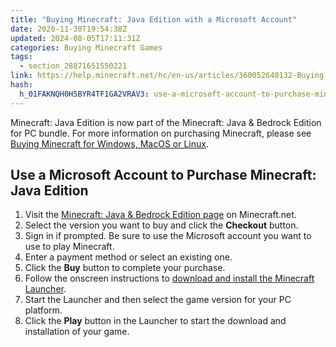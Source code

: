 ```yaml
---
title: "Buying Minecraft: Java Edition with a Microsoft Account"
date: 2020-11-30T19:54:38Z
updated: 2024-08-05T17:11:31Z
categories: Buying Minecraft Games
tags:
  - section_28871651550221
link: https://help.minecraft.net/hc/en-us/articles/360052640132-Buying-Minecraft-Java-Edition-with-a-Microsoft-Account
hash:
  h_01FAKNQH0H5BYR4TF1GA2VRAV3: use-a-microsoft-account-to-purchase-minecraft-java-edition
---
```


Minecraft: Java Edition is now part of the Minecraft: Java & Bedrock Edition for PC bundle. For more information on purchasing Minecraft, please see [Buying Minecraft for Windows, MacOS or Linux](./Buying-Minecraft-for-Windows-MacOS-or-Linux.md).

## Use a Microsoft Account to Purchase Minecraft: Java Edition 

1.  Visit the [Minecraft: Java & Bedrock Edition page](https://www.minecraft.net/en-us/store/minecraft-deluxe-collection-pc) on Minecraft.net.
2.  Select the version you want to buy and click the **Checkout** button.
3.  Sign in if prompted. Be sure to use the Microsoft account you want to use to play Minecraft.
4.  Enter a payment method or select an existing one.
5.  Click the **Buy** button to complete your purchase.
6.  Follow the onscreen instructions to [download and install the Minecraft Launcher](../Minecraft-Launcher-Support/How-to-Download-and-Install-the-Minecraft-Launcher.md).
7.  Start the Launcher and then select the game version for your PC platform.
8.  Click the **Play** button in the Launcher to start the download and installation of your game.
